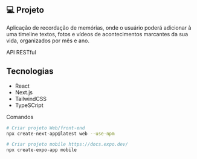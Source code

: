 ## 💻 Projeto

Aplicação de recordação de memórias, onde o usuário poderá adicionar à uma timeline textos, fotos e vídeos de acontecimentos marcantes da sua vida, organizados por mês e ano.

API RESTful

## Tecnologias 
- React
- Next.js
- TailwindCSS 
- TypeSCript

Comandos
```sh
# Criar projeto Web/front-end
npx create-next-app@latest web --use-npm

# Criar projeto mobile https://docs.expo.dev/
npx create-expo-app mobile
```